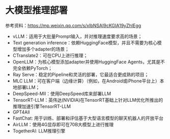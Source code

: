 # 大模型推理部署
参考资料：https://mp.weixin.qq.com/s/xIbNSAI9cKGIA19yZhIEgg  

- vLLM：适用于大批量Prompt输入，并对推理速度要求高的场景；
- Text generation inference：依赖HuggingFace模型，并且不需要为核心模型增加多个adapter的场景；
- CTranslate2：可在CPU上进行推理；
- OpenLLM：为核心模型添加adapter并使用HuggingFace Agents，尤其是不完全依赖PyTorch；
- Ray Serve：稳定的Pipeline和灵活的部署，它最适合更成熟的项目；
- MLC LLM：可在客户端（边缘计算）（例如，在Android或iPhone平台上）本地部署LLM；
- DeepSpeed-MII：使用DeepSpeed库来部署LLM
- TensorRT-LLM：英伟达(NVIDIA)在TensorRT基础上针对LLM优化所推出的推理加速引擎TensorRT-LLM
- GPT4All
- FastChat: 用于训练、部署和评估基于大型语言模型的聊天机器人的开放平台
- AirLLM：使用4G显存即可在70B大模型上进行推理
- TogetherAI: LLM推理引擎